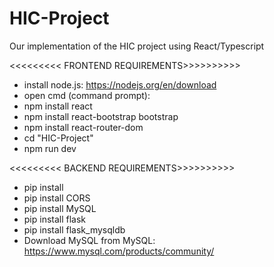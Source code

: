# HIC-Project
Our implementation of the HIC project using React/Typescript


<<<<<<<<< FRONTEND REQUIREMENTS>>>>>>>>>>
* install node.js: https://nodejs.org/en/download
* open cmd (command prompt): 
* npm install react
* npm install react-bootstrap bootstrap
* npm install react-router-dom
* cd "HIC-Project"
* npm run dev


<<<<<<<<< BACKEND REQUIREMENTS>>>>>>>>>>
* pip install
* pip install CORS
* pip install MySQL
* pip install flask
* pip install flask_mysqldb
* Download MySQL from MySQL: https://www.mysql.com/products/community/





